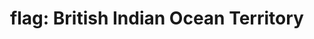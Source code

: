 ---
layout: smileys&emotion
title: "flag: British Indian Ocean Territory"
emoji: flag_british_indian_ocean_territory
permalink: 🇮🇴.html
image: assets/img/3moji/flag_british_indian_ocean_territory.png
---